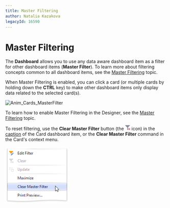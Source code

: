 ```yaml
---
title: Master Filtering
author: Natalia Kazakova
legacyId: 16590
---
```

# Master Filtering
The **Dashboard** allows you to use any data aware dashboard item as a filter for other dashboard items (**Master Filter**). To learn more about filtering concepts common to all dashboard items, see the [Master Filtering](../../../interactivity/master-filtering.md) topic.

When Master Filtering is enabled, you can click a card (or multiple cards by holding down the **CTRL** key) to make other dashboard items only display data related to the selected card(s).

![Anim_Cards_MasterFilter](../../../../../images/img19996.gif)

To learn how to enable Master Filtering in the Designer, see the [Master Filtering](../../../interactivity/master-filtering.md) topic.

To reset filtering, use the **Clear Master Filter** button (the ![DataShaping_Interactivity_ClearSelection](../../../../../images/img19686.png) icon) in the [caption](../../../dashboard-layout/dashboard-item-caption.md) of the Card dashboard item, or the **Clear Master Filter** command in the Card's context menu.

![ContextMenu_ClearMasterFilter](../../../../../images/img22716.png)